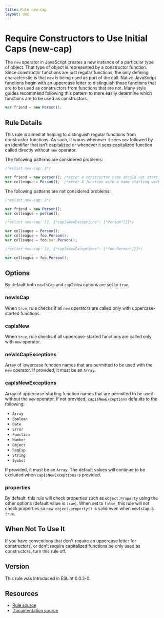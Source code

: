 ```yaml
---
title: Rule new-cap
layout: doc
---
```

<!-- Note: No pull requests accepted for this file. See README.md in the root directory for details. -->
# Require Constructors to Use Initial Caps (new-cap)

The `new` operator in JavaScript creates a new instance of a particular type of object. That type of object is represented by a constructor function. Since constructor functions are just regular functions, the only defining characteristic is that `new` is being used as part of the call. Native JavaScript functions begin with an uppercase letter to distinguish those functions that are to be used as constructors from functions that are not. Many style guides recommend following this pattern to more easily determine which functions are to be used as constructors.

```js
var friend = new Person();
```

## Rule Details

This rule is aimed at helping to distinguish regular functions from constructor functions. As such, it warns whenever it sees `new` followed by an identifier that isn't capitalized or whenever it sees capitalized function called directly without `new` operator.

The following patterns are considered problems:

```js
/*eslint new-cap: 2*/

var friend = new person(); /*error A constructor name should not start with a lowercase letter.*/
var colleague = Person();  /*error A function with a name starting with an uppercase letter should only be used as a constructor.*/
```

The following patterns are not considered problems:

```js
/*eslint new-cap: 2*/

var friend = new Person();
var colleague = person();
```

```js
/*eslint new-cap: [2, {"capIsNewExceptions": ["Person"]}]*/

var colleague = Person();
var colleague = foo.Person();
var colleague = foo.bar.Person();
```

```js
/*eslint new-cap: [2, {"capIsNewExceptions": ["foo.Person"]}]*/

var colleague = foo.Person();
```

## Options

By default both `newIsCap` and `capIsNew` options are set to `true`.

### newIsCap

When `true`, rule checks if all `new` operators are called only with uppercase-started functions.

### capIsNew

When `true`, rule checks if all uppercase-started functions are called only with `new` operator.

### newIsCapExceptions

Array of lowercase function names that are permitted to be used with the `new` operator.
If provided, it must be an `Array`.

### capIsNewExceptions

Array of uppercase-starting function names that are permitted to be used without the `new` operator. If not provided, `capIsNewExceptions` defaults to the following:

* `Array`
* `Boolean`
* `Date`
* `Error`
* `Function`
* `Number`
* `Object`
* `RegExp`
* `String`
* `Symbol`

If provided, it must be an `Array`. The default values will continue to be excluded when `capIsNewExceptions` is provided.

### properties

By default, this rule will check properties such as `object.Property` using the other options (default value is `true`). When set to `false`, this rule will not check properties so `new object.property()` is valid even when `newIsCap` is `true`.

## When Not To Use It

If you have conventions that don't require an uppercase letter for constructors, or don't require capitalized functions be only used as constructors, turn this rule off.

## Version

This rule was introduced in ESLint 0.0.3-0.

## Resources

* [Rule source](https://github.com/eslint/eslint/tree/master/lib/rules/new-cap.js)
* [Documentation source](https://github.com/eslint/eslint/tree/master/docs/rules/new-cap.md)
